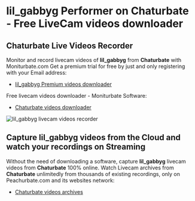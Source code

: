 # lil_gabbyg Performer on Chaturbate - Free LiveCam videos downloader

## Chaturbate Live Videos Recorder

Monitor and record livecam videos of **lil_gabbyg** from **Chaturbate** with Moniturbate.com
Get a premium trial for free by just and only registering with your Email address:
* [lil_gabbyg Premium videos downloader](https://moniturbate.com/request-demo-licence-key.html)

Free livecam videos downloader - Moniturbate Software:
* [Chaturbate videos downloader](https://moniturbate.com/moniturbate-download-software.html)

![lil_gabbyg livecam videos recorder](https://peachurnet.com/templates/moniturbate-software.png)


## Capture lil_gabbyg videos from the Cloud and watch your recordings on Streaming

Without the need of downloading a software, capture **lil_gabbyg** livecam videos from **Chaturbate** 100% online.
Watch Livecam archives from **Chaturbate** unlimitedly from thousands of existing recordings, only on Peachurbate.com and its websites network:
* [Chaturbate videos archives](https://peachurnet.com/)